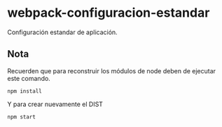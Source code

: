 # webpack-configuracion-estandar
Configuración estandar de aplicación.


## Nota
Recuerden que para reconstruir los módulos de node deben de ejecutar este comando.

```
npm install
```

Y para crear nuevamente el DIST

```
npm start
```
